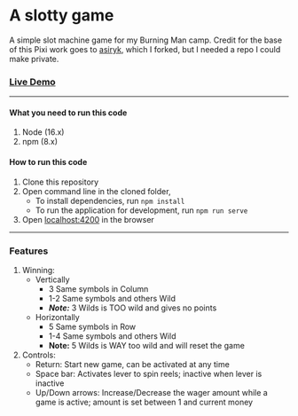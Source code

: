 # A slotty game

A simple slot machine game for my Burning Man camp. Credit for the base of this Pixi work goes to [asiryk](https://github.com/asiryk/slot-game), which I forked, but I needed a repo I could make private.

### [Live Demo](https://windusayles.github.io/slotty-machine/ 'Slut Machine')

---

#### What you need to run this code

1. Node (16.x)
2. npm (8.x)

#### How to run this code

1. Clone this repository
2. Open command line in the cloned folder,
   - To install dependencies, run `npm install`
   - To run the application for development, run `npm run serve`
3. Open [localhost:4200](http://localhost:4200/) in the browser

---

### Features

1. Winning:
   - Vertically
     - 3 Same symbols in Column
     - 1-2 Same symbols and others Wild
     - _**Note:**_ 3 Wilds is TOO wild and gives no points
   - Horizontally
     - 5 Same symbols in Row
     - 1-4 Same symbols and others Wild
     - **Note:** 5 Wilds is WAY too wild and will reset the game
2. Controls:
   - Return: Start new game, can be activated at any time
   - Space bar: Activates lever to spin reels; inactive when lever is inactive
   - Up/Down arrows: Increase/Decrease the wager amount while a game is active; amount is set between 1 and current money
